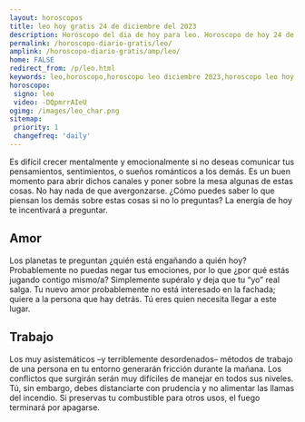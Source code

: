 ```yaml
---
layout: horoscopos
title: leo hoy gratis 24 de diciembre del 2023 
description: Horóscopo del dia de hoy para leo. Horoscopo de hoy 24 de diciembre del 2023. Las predicciones de amor, trabajo, vida personal gratis.
permalink: /horoscopo-diario-gratis/leo/
amplink: /horoscopo-diario-gratis/amp/leo/
home: FALSE
redirect_from: /p/leo.html
keywords: leo,horoscopo,horoscopo leo diciembre 2023,horoscopo leo hoy,tarot leo diciembre 2023,horoscopo leo,tarot leo hoy,horoscopo de hoy,horoscopo diario,tarot del amor,horoscopo de hoy leo,horoscopo diario del tarot, Horoscopo de hoy leo 24 de diciembre del 2023,horóscopo del día,signos zodiacales 2023, el horoscopo de hoy
horoscopo:
 signo: leo
 video: -DQpmrrAIeU
ogimg: /images/leo_char.png
sitemap:
 priority: 1
 changefreq: 'daily'
---
```



Es difícil crecer mentalmente y emocionalmente si no deseas comunicar tus pensamientos, sentimientos, o sueños románticos a los demás. Es un buen momento para abrir dichos canales y poner sobre la mesa algunas de estas cosas. No hay nada de que avergonzarse. ¿Cómo puedes saber lo que piensan los demás sobre estas cosas si no lo preguntas? La energía de hoy te incentivará a preguntar.

## Amor

Los planetas te preguntan ¿quién está engañando a quién hoy? Probablemente no puedas negar tus emociones, por lo que ¿por qué estás jugando contigo mismo/a? Simplemente supéralo y deja que tu “yo” real salga. Tu nuevo amor probablemente no está interesado en la fachada; quiere a la persona que hay detrás. Tú eres quien necesita llegar a este lugar.

## Trabajo

Los muy asistemáticos –y terriblemente desordenados– métodos de trabajo de una persona en tu entorno generarán fricción durante la mañana. Los conflictos que surgirán serán muy difíciles de manejar en todos sus niveles. Tú, sin embargo, debes distanciarte con prudencia y no alimentar las llamas del incendio. Si preservas tu combustible para otros usos, el fuego terminará por apagarse.